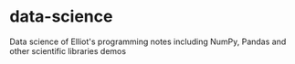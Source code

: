 # data-science
Data science of Elliot's programming notes including NumPy, Pandas and other scientific libraries demos
